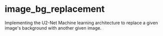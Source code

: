 # image_bg_replacement
Implementing the U2-Net Machine learning architecture to replace a given image's background with another given image.
